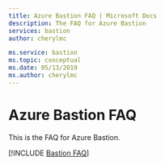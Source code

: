 ```yaml
---
title: Azure Bastion FAQ | Microsoft Docs
description: The FAQ for Azure Bastion
services: bastion
author: cherylmc

ms.service: bastion
ms.topic: conceptual
ms.date: 05/13/2019
ms.author: cherylmc
---
```

# Azure Bastion FAQ

This is the FAQ for Azure Bastion.

[!INCLUDE [Bastion FAQ](../../includes/bastion-faq-include.md)]